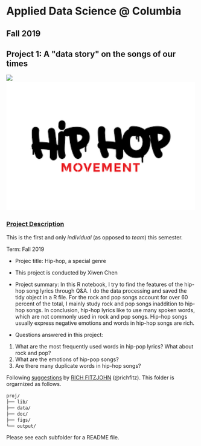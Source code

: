 # Applied Data Science @ Columbia
## Fall 2019
## Project 1: A "data story" on the songs of our times

<img src="figs/title1.jpeg" width="500">
<img src="figs/Hiphop.png" width="500">

### [Project Description](doc/)
This is the first and only *individual* (as opposed to *team*) this semester. 

Term: Fall 2019

+ Projec title: Hip-hop, a special genre
+ This project is conducted by Xiwen Chen 

+ Project summary: In this R notebook, I try to find the features of the hip-hop song lyrics through Q&A. I do the data processing and saved the tidy object in a R file. For the rock and pop songs account for over 60 percent of the total, I mainly study rock and pop songs inaddition to hip-hop songs. In conclusion, hip-hop lyrics like to use many spoken words, which are not commonly used in rock and pop songs. Hip-hop songs usually express negative emotions and words in hip-hop songs are rich.

+ Questions answered in this project: 
1. What are the most frequently used words in hip-pop lyrics? What about rock and pop?
2. What are the emotions of hip-pop songs? 
3. Are there many duplicate words in hip-hop songs?

Following [suggestions](http://nicercode.github.io/blog/2013-04-05-projects/) by [RICH FITZJOHN](http://nicercode.github.io/about/#Team) (@richfitz). This folder is orgarnized as follows.

```
proj/
├── lib/
├── data/
├── doc/
├── figs/
└── output/
```

Please see each subfolder for a README file.
